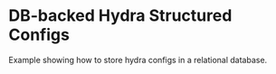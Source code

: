 # DB-backed Hydra Structured Configs

Example showing how to store hydra configs in a relational database.
